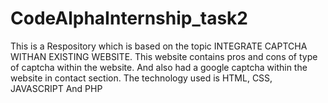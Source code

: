 # CodeAlphaInternship_task2
This is a Respository which is based on the topic INTEGRATE CAPTCHA WITHAN EXISTING WEBSITE. This website contains pros and cons of type of captcha within the website. And also had a google captcha within the website in contact section.  The technology used is HTML, CSS, JAVASCRIPT And PHP
